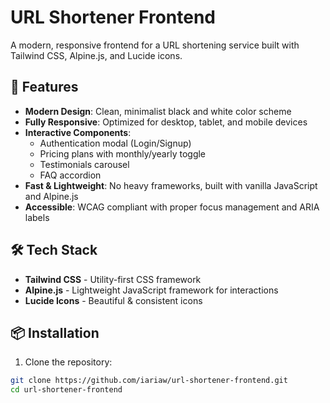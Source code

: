 # URL Shortener Frontend

A modern, responsive frontend for a URL shortening service built with Tailwind CSS, Alpine.js, and Lucide icons.

## 🚀 Features

- **Modern Design**: Clean, minimalist black and white color scheme
- **Fully Responsive**: Optimized for desktop, tablet, and mobile devices
- **Interactive Components**: 
  - Authentication modal (Login/Signup)
  - Pricing plans with monthly/yearly toggle
  - Testimonials carousel
  - FAQ accordion
- **Fast & Lightweight**: No heavy frameworks, built with vanilla JavaScript and Alpine.js
- **Accessible**: WCAG compliant with proper focus management and ARIA labels

## 🛠️ Tech Stack

- **Tailwind CSS** - Utility-first CSS framework
- **Alpine.js** - Lightweight JavaScript framework for interactions
- **Lucide Icons** - Beautiful & consistent icons

## 📦 Installation

1. Clone the repository:
```bash
git clone https://github.com/iariaw/url-shortener-frontend.git
cd url-shortener-frontend
